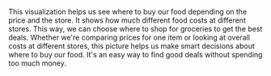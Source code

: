 This visualization helps us see where to buy our food depending on the price and the store. It shows how much different food costs at different stores. This way, we can choose where to shop for groceries to get the best deals. Whether we're comparing prices for one item or looking at overall costs at different stores, this picture helps us make smart decisions about where to buy our food. It's an easy way to find good deals without spending too much money.
